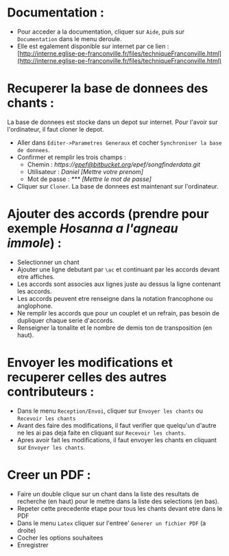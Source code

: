 
# Documentation :

- Pour acceder a la documentation, cliquer sur `Aide`, puis sur `Documentation` dans le menu deroule.
- Elle est egalement disponible sur internet par ce lien :
[http://interne.eglise-pe-franconville.fr/files/techniqueFranconville.html](http://interne.eglise-pe-franconville.fr/files/techniqueFranconville.html)


# Recuperer la base de donnees des chants :

La base de donnees est stocke dans un depot sur internet.
Pour l'avoir sur l'ordinateur, il faut cloner le depot.

- Aller dans `Editer->Parametres Generaux` et cocher `Synchroniser la base de donnees`.
- Confirmer et remplir les trois champs :
	- Chemin : *https://epef@bitbucket.org/epef/songfinderdata.git*
	- Utilisateur : *Daniel [Mettre votre prenom]*
	- Mot de passe : *\*\*\* [Mettre le mot de passe]*
- Cliquer sur `Cloner`.
La base de donnees est maintenant sur l'ordinateur.


# Ajouter des accords (prendre pour exemple *Hosanna a l'agneau immole*) :

- Selectionner un chant
- Ajouter une ligne debutant par `\ac` et continuant par les accords devant etre affiches.
- Les accords sont associes aux lignes juste au dessus la ligne contenant les accords.
- Les accords peuvent etre renseigne dans la notation francophone ou anglophone.
- Ne remplir les accords que pour un couplet et un refrain, pas besoin de dupliquer chaque serie d'accords.
- Renseigner la tonalite et le nombre de demis ton de transposition (en haut).


# Envoyer les modifications et recuperer celles des autres contributeurs :

- Dans le menu `Reception/Envoi`, cliquer sur `Envoyer les chants` ou `Recevoir les chants`
- Avant des faire des modifications, il faut verifier que quelqu'un d'autre ne les ai pas deja faite en cliquant sur `Recevoir les chants`.
- Apres avoir fait les modifications, il faut envoyer les chants en cliquant sur `Envoyer les chants`.


# Creer un PDF :

- Faire un double clique sur un chant dans la liste des resultats de recherche (en haut) pour le mettre dans la liste des selections (en bas).
- Repeter cette precedente etape pour tous les chants devant etre dans le PDF
- Dans le menu `Latex` cliquer sur l'entree' `Generer un fichier PDF` (a droite)
- Cocher les options souhaitees
- Enregistrer
